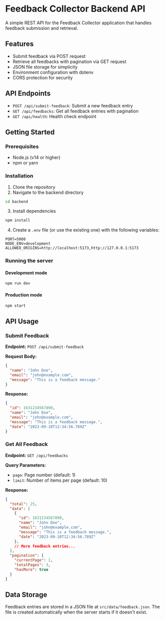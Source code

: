 # Feedback Collector Backend API

A simple REST API for the Feedback Collector application that handles feedback submission and retrieval.

## Features

- Submit feedback via POST request
- Retrieve all feedbacks with pagination via GET request
- JSON file storage for simplicity
- Environment configuration with dotenv
- CORS protection for security

## API Endpoints

- `POST /api/submit-feedback`: Submit a new feedback entry
- `GET /api/feedbacks`: Get all feedback entries with pagination
- `GET /api/health`: Health check endpoint

## Getting Started

### Prerequisites

- Node.js (v14 or higher)
- npm or yarn

### Installation

1. Clone the repository
2. Navigate to the backend directory
```bash
cd backend
```
3. Install dependencies
```bash
npm install
```
4. Create a `.env` file (or use the existing one) with the following variables:
```
PORT=5000
NODE_ENV=development
ALLOWED_ORIGINS=http://localhost:5173,http://127.0.0.1:5173
```

### Running the server

#### Development mode
```bash
npm run dev
```

#### Production mode
```bash
npm start
```

## API Usage

### Submit Feedback

**Endpoint:** `POST /api/submit-feedback`

**Request Body:**
```json
{
  "name": "John Doe",
  "email": "john@example.com",
  "message": "This is a feedback message."
}
```

**Response:**
```json
{
  "id": 1631234567890,
  "name": "John Doe",
  "email": "john@example.com",
  "message": "This is a feedback message.",
  "date": "2023-09-10T12:34:56.789Z"
}
```

### Get All Feedback

**Endpoint:** `GET /api/feedbacks`

**Query Parameters:**
- `page`: Page number (default: 1)
- `limit`: Number of items per page (default: 10)

**Response:**
```json
{
  "total": 25,
  "data": [ 
    {
      "id": 1631234567890,
      "name": "John Doe",
      "email": "john@example.com",
      "message": "This is a feedback message.",
      "date": "2023-09-10T12:34:56.789Z"
    },
    // More feedback entries...
  ],
  "pagination": {
    "currentPage": 1,
    "totalPages": 3,
    "hasMore": true
  }
}
```

## Data Storage

Feedback entries are stored in a JSON file at `src/data/feedback.json`. The file is created automatically when the server starts if it doesn't exist. 